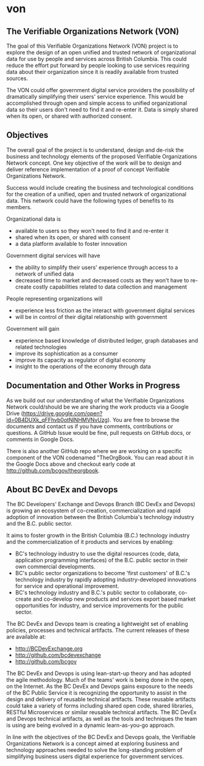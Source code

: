 # von

The Verifiable Organizations Network (VON)
---------------------------------------
The goal of this Verifiable Organizations Network (VON) project is to explore the design of an open unified and trusted network of organizational data for use by people and services across British Columbia. This could reduce the effort put forward by people looking to use services requiring data about their organization since it is readily available from trusted sources.

The VON could offer government digital service providers the possibility of dramatically simplifying their users&#39; service experience. This would be accomplished through open and simple access to unified organizational data so their users don&#39;t need to find it and re-enter it. Data is simply shared when its open, or shared with authorized consent.

Objectives
----------
The overall goal of the project is to understand, design and de-risk the business and technology elements of the proposed Verifiable Organizations Network concept. One key objective of the work will be to design and deliver reference implementation of a proof of concept Verifiable Organizations Network.

Success would include creating the business and technological conditions for the creation of a unified, open and trusted network of organizational data. This network could have the following types of benefits to its members.

Organizational data is
  - available to users so they won&#39;t need to find it and re-enter it
  - shared when its open, or shared with consent
  - a data platform available to foster innovation

Government digital services will have
  - the ability to simplify their users&#39; experience through access to a network of unified data
  - decreased time to market and decreased costs as they won&#39;t have to re-create costly capabilities related to data collection and management

People representing organizations will
  - experience less friction as the interact with government digital services
  - will be in control of their digital relationship with government

Government will gain
  - experience based knowledge of distributed ledger, graph databases and related technologies
  - improve its sophistication as a consumer
  - improve its capacity as regulator of digital economy
  - insight to the operations of the economy through data

Documentation and Other Works in Progress
-----------------------------------------
As we build out our understanding of what the Verifiable Organizations Network could/should be we are sharing the work products via a Google Drive (https://drive.google.com/open?id=0B4DUXk_qFFhvb0otNlNHMVNvUzg). You are free to browse the documents and contact us if you have comments, contributions or questions. A GitHub Issue would be fine, pull requests on GitHub docs, or comments in Google Docs.

There is also another GitHub repo where we are working on a specific component of the VON codenamed "TheOrgBook. You can read about it in the Google Docs above and checkout early code at http://github.com/bcgov/theorgbook.

About BC DevEx and Devops
-------------------------
The BC Developers&#39; Exchange and Devops Branch (BC DevEx and Devops) is growing an ecosystem of co-creation, commercialization and rapid adoption of innovation between the British Columbia&#39;s technology industry and the B.C. public sector.

It aims to foster growth in the British Columbia (B.C.) technology industry and the commercialization of it products and services by enabling:

- BC's technology industry to use the digital resources (code, data, application programming interfaces) of the B.C. public sector in their own commercial developments.
- BC's public sector organizations to become &#39;first customers&#39; of B.C.&#39;s technology industry by rapidly adopting industry-developed innovations for service and operational improvement.
- BC's technology industry and B.C.&#39;s public sector to collaborate, co-create and co-develop new products and services export based market opportunities for industry, and service improvements for the public sector.

The BC DevEx and Devops team is creating a lightweight set of enabling policies, processes and technical artifacts. The current releases of these are available at:

- http://BCDevExchange.org
- http://github.com/bcdevexchange
- http://github.com/bcgov

The BC DevEx and Devops is using lean-start-up theory and has adopted the agile methodology. Much of the teams&#39; work is being done in the open, on the Internet. As the BC DevEx and Devops gains exposure to the needs of the BC Public Service it is recognizing the opportunity to assist in the design and delivery of reusable technical artifacts. These reusable artifacts could take a variety of forms including shared open code, shared libraries, RESTful Microservices or similar reusable technical artifacts. The BC DevEx and Devops technical artifacts, as well as the tools and techniques the team is using are being evolved in a dynamic learn-as-you-go approach.

In line with the objectives of the BC DevEx and Devops goals, the Verifiable Organizations Network is a concept aimed at exploring business and technology approaches needed to solve the long-standing problem of simplifying business users digital experience for government services.

